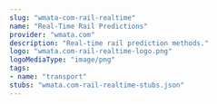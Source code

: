 ```yaml
---
slug: "wmata-com-rail-realtime"
name: "Real-Time Rail Predictions"
provider: "wmata.com"
description: "Real-time rail prediction methods."
logo: "wmata.com-rail-realtime-logo.png"
logoMediaType: "image/png"
tags:
- name: "transport"
stubs: "wmata.com-rail-realtime-stubs.json"
---
```

